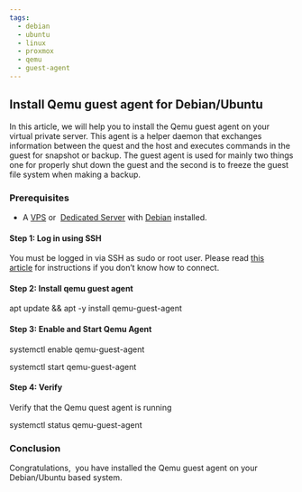 ```yaml
---
tags:
  - debian
  - ubuntu
  - linux
  - proxmox
  - qemu
  - guest-agent
---
```

## Install Qemu guest agent for Debian/Ubuntu

In this article, we will help you to install the Qemu guest agent on your virtual private server. This agent is a helper daemon that exchanges information between the quest and the host and executes commands in the guest for snapshot or backup. The guest agent is used for mainly two things one for properly shut down the guest and the second is to freeze the guest file system when making a backup.

### Prerequisites

- A [VPS](https://www.snel.com/vps/) or  [Dedicated Server](https://www.snel.com/dedicated-servers/) with [Debian](https://www.snel.com/operating-systems/debian-linux/) installed.

#### Step 1: Log in using SSH

You must be logged in via SSH as sudo or root user. Please read [this article](https://www.snel.com/support/connect-server-ssh/) for instructions if you don’t know how to connect.

#### Step 2: Install qemu guest agent

apt update && apt -y install qemu-guest-agent

#### Step 3: Enable and Start Qemu Agent

systemctl enable qemu-guest-agent

systemctl start qemu-guest-agent

#### Step 4: Verify

Verify that the Qemu quest agent is running

systemctl status qemu-guest-agent

### Conclusion

Congratulations,  you have installed the Qemu guest agent on your Debian/Ubuntu based system.